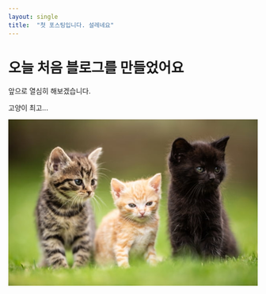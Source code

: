 ```yaml
---
layout: single
title:  "첫 포스팅입니다. 설레네요"
---
```


# 오늘 처음 블로그를 만들었어요

앞으로 열심히 해보겠습니다.

고양이 최고...

![99.27898506.1](../images/2022-02-19-first/99.27898506.1.jpg)
